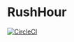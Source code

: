 # RushHour

[![CircleCI](https://circleci.com/gh/yasshi2525/RushHour.svg?style=svg)](https://circleci.com/gh/yasshi2525/RushHour)